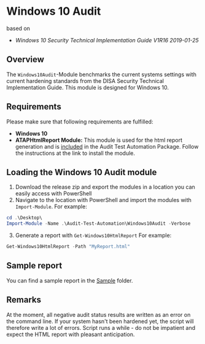 # Windows 10 Audit

based on
* _Windows 10 Security Technical Implementation Guide V1R16 2019-01-25_

## Overview

The `Windows10Audit`-Module benchmarks the current systems settings with current hardening standards from the DISA Security Technical Implementation Guide. This module is designed for Windows 10.

## Requirements

Please make sure that following requirements are fulfilled:

* **Windows 10**
* **ATAPHtmlReport Module:** This module is used for the html report generation and is [included](https://github.com/fbprogmbh/Audit-Test-Automation/tree/master/ATAPHtmlReport) in the Audit Test Automation Package. Follow the instructions at the link to install the module.

## Loading the Windows 10 Audit module

1. Download the release zip and export the modules in a location you can easily access with PowerShell
2. Navigate to the location with PowerShell and import the modules with `Import-Module`. For example:
```Powershell
cd .\Desktop\
Import-Module -Name .\Audit-Test-Automation\Windows10Audit -Verbose
```
3. Generate a report with `Get-Windows10HtmlReport` For example:
```PowerShell
Get-Windows10HtmlReport -Path "MyReport.html"
```

## Sample report

You can find a sample report in the [Sample](Sample) folder.

## Remarks

At the moment, all negative audit status results are written as an error on the command line. If your system hasn't been hardened yet, the script will therefore write a lot of errors.
Script runs a while - do not be impatient and expect the HTML report with pleasant anticipation.
